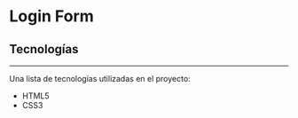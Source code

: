 # Login Form 
## Tecnologías
***
Una lista de tecnologías utilizadas en el proyecto:
* HTML5
* CSS3
